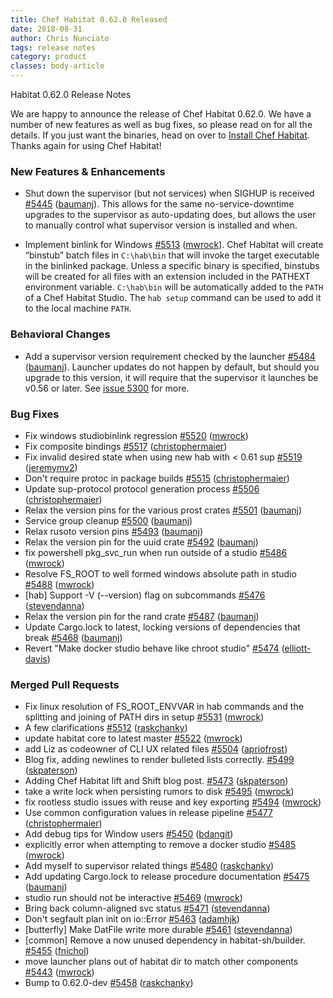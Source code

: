 ```yaml
---
title: Chef Habitat 0.62.0 Released
date: 2018-08-31
author: Chris Nunciato
tags: release notes
category: product
classes: body-article
---
```


Habitat 0.62.0 Release Notes

We are happy to announce the release of Chef Habitat 0.62.0. We have a number of new features as well as bug fixes, so please read on for all the details. If you just want the binaries, head on over to [Install Chef Habitat](https://www.habitat.sh/docs/install-habitat/). Thanks again for using Chef Habitat!

### New Features & Enhancements

* Shut down the supervisor (but not services) when SIGHUP is received [#5445](https://github.com/habitat-sh/habitat/pull/5445) ([baumanj](https://github.com/baumanj)). This allows for the same no-service-downtime upgrades to the supervisor as auto-updating does, but allows the user to manually control what supervisor version is installed and when.

* Implement binlink for Windows [#5513](https://github.com/habitat-sh/habitat/pull/5513) ([mwrock](https://github.com/mwrock)). Chef Habitat will create “binstub” batch files in `C:\hab\bin` that will invoke the target executable in the binlinked package. Unless a specific binary is specified, binstubs will be created for all files with an extension included in the PATHEXT environment variable. `C:\hab\bin` will be automatically added to the `PATH` of a Chef Habitat Studio. The `hab setup` command can be used to add it to the local machine `PATH`.

### Behavioral Changes

* Add a supervisor version requirement checked by the launcher [#5484](https://github.com/habitat-sh/habitat/pull/5484) ([baumanj](https://github.com/baumanj)). Launcher updates do not happen by default, but should you upgrade to this version, it will require that the supervisor it launches be v0.56 or later. See [issue 5300](https://github.com/habitat-sh/habitat/issues/5300) for more.

### Bug Fixes

* Fix windows studiobinlink regression [#5520](https://github.com/habitat-sh/habitat/pull/5520) ([mwrock](https://github.com/mwrock))
* Fix composite bindings [#5517](https://github.com/habitat-sh/habitat/pull/5517) ([christophermaier](https://github.com/christophermaier))
* Fix invalid desired state when using new hab with < 0.61 sup [#5519](https://github.com/habitat-sh/habitat/pull/5519) ([jeremymv2](https://github.com/jeremymv2))
* Don't require protoc in package builds [#5515](https://github.com/habitat-sh/habitat/pull/5515) ([christophermaier](https://github.com/christophermaier))
* Update sup-protocol protocol generation process [#5506](https://github.com/habitat-sh/habitat/pull/5506) ([christophermaier](https://github.com/christophermaier))
* Relax the version pins for the various prost crates [#5501](https://github.com/habitat-sh/habitat/pull/5501) ([baumanj](https://github.com/baumanj))
* Service group cleanup [#5500](https://github.com/habitat-sh/habitat/pull/5500) ([baumanj](https://github.com/baumanj))
* Relax rusoto version pins [#5493](https://github.com/habitat-sh/habitat/pull/5493) ([baumanj](https://github.com/baumanj))
* Relax the version pin for the uuid crate [#5492](https://github.com/habitat-sh/habitat/pull/5492) ([baumanj](https://github.com/baumanj))
* fix powershell pkg_svc_run when run outside of a studio [#5486](https://github.com/habitat-sh/habitat/pull/5486) ([mwrock](https://github.com/mwrock))
* Resolve FS_ROOT to well formed windows absolute path in studio [#5488](https://github.com/habitat-sh/habitat/pull/5488) ([mwrock](https://github.com/mwrock))
* [hab] Support -V (--version) flag on subcommands [#5476](https://github.com/habitat-sh/habitat/pull/5476) ([stevendanna](https://github.com/stevendanna))
* Relax the version pin for the rand crate [#5487](https://github.com/habitat-sh/habitat/pull/5487) ([baumanj](https://github.com/baumanj))
* Update Cargo.lock to latest, locking versions of dependencies that break [#5468](https://github.com/habitat-sh/habitat/pull/5468) ([baumanj](https://github.com/baumanj))
* Revert "Make docker studio behave like chroot studio" [#5474](https://github.com/habitat-sh/habitat/pull/5474) ([elliott-davis](https://github.com/elliott-davis))

### Merged Pull Requests

* Fix linux resolution of FS_ROOT_ENVVAR in hab commands and the splitting and joining of PATH dirs in setup [#5531](https://github.com/habitat-sh/habitat/pull/5531) ([mwrock](https://github.com/mwrock))
* A few clarifications [#5512](https://github.com/habitat-sh/habitat/pull/5512) ([raskchanky](https://github.com/raskchanky))
* update habitat core to latest master [#5522](https://github.com/habitat-sh/habitat/pull/5522) ([mwrock](https://github.com/mwrock))
* add Liz as codeowner of CLI UX related files [#5504](https://github.com/habitat-sh/habitat/pull/5504) ([apriofrost](https://github.com/apriofrost))
* Blog fix, adding newlines to render bulleted lists correctly. [#5499](https://github.com/habitat-sh/habitat/pull/5499) ([skpaterson](https://github.com/skpaterson))
* Adding Chef Habitat lift and Shift blog post. [#5473](https://github.com/habitat-sh/habitat/pull/5473) ([skpaterson](https://github.com/skpaterson))
* take a write lock when persisting rumors to disk [#5495](https://github.com/habitat-sh/habitat/pull/5495) ([mwrock](https://github.com/mwrock))
* fix rootless studio issues with reuse and key exporting [#5494](https://github.com/habitat-sh/habitat/pull/5494) ([mwrock](https://github.com/mwrock))
* Use common configuration values in release pipeline [#5477](https://github.com/habitat-sh/habitat/pull/5477) ([christophermaier](https://github.com/christophermaier))
* Add debug tips for Window users [#5450](https://github.com/habitat-sh/habitat/pull/5450) ([bdangit](https://github.com/bdangit))
* explicitly error when attempting to remove a docker studio [#5485](https://github.com/habitat-sh/habitat/pull/5485) ([mwrock](https://github.com/mwrock))
* Add myself to supervisor related things [#5480](https://github.com/habitat-sh/habitat/pull/5480) ([raskchanky](https://github.com/raskchanky))
* Add updating Cargo.lock to release procedure documentation [#5475](https://github.com/habitat-sh/habitat/pull/5475) ([baumanj](https://github.com/baumanj))
* studio run should not be interactive [#5469](https://github.com/habitat-sh/habitat/pull/5469) ([mwrock](https://github.com/mwrock))
* Bring back column-aligned svc status [#5471](https://github.com/habitat-sh/habitat/pull/5471) ([stevendanna](https://github.com/stevendanna))
* Don't segfault plan init on io::Error [#5463](https://github.com/habitat-sh/habitat/pull/5463) ([adamhjk](https://github.com/adamhjk))
* [butterfly] Make DatFile write more durable [#5461](https://github.com/habitat-sh/habitat/pull/5461) ([stevendanna](https://github.com/stevendanna))
* [common] Remove a now unused dependency in habitat-sh/builder. [#5455](https://github.com/habitat-sh/habitat/pull/5455) ([fnichol](https://github.com/fnichol))
* move launcher plans out of habitat dir to match other components [#5443](https://github.com/habitat-sh/habitat/pull/5443) ([mwrock](https://github.com/mwrock))
* Bump to 0.62.0-dev [#5458](https://github.com/habitat-sh/habitat/pull/5458) ([raskchanky](https://github.com/raskchanky))
